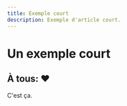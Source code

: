 ```yaml
---
title: Exemple court
description: Exemple d'article court.
---
```


# Un exemple court

## À tous: ❤️

C'est ça.
